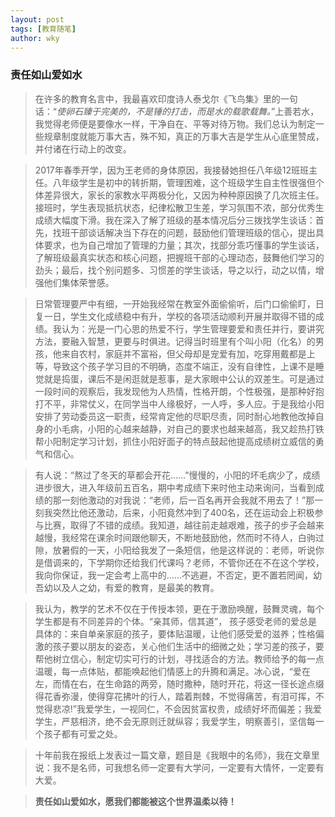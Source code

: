 ```yaml
---
layout: post
tags: [教育随笔]
author: wky
---
```


### 责任如山爱如水
>在许多的教育名言中，我最喜欢印度诗人泰戈尔《飞鸟集》里的一句话：“*使卵石臻于完美的，不是锤的打击，而是水的载歌载舞。*”上善若水，我觉得老师便是要像水一样，干净自在、平等对待万物。我们总认为制定一些规章制度就能万事大吉，殊不知，真正的万事大吉是学生从心底里赞成，并付诸在行动上的改变。



>2017年春季开学，因为王老师的身体原因，我接替她担任八年级12班班主任。八年级学生是初中的转折期，管理困难，这个班级学生自主性很强但个体差异很大，家长的家教水平两极分化，又因为种种原因换了几次班主任。接班时，学生表现抵抗状态，纪律松散卫生差，学习氛围不浓，部分优秀生成绩大幅度下滑。我在深入了解了班级的基本情况后分三拨找学生谈话：首先，找班干部谈话解决当下存在的问题，鼓励他们管理班级的信心，提出具体要求，也为自己增加了管理的力量；其次，找部分乖巧懂事的学生谈话，了解班级最真实状态和核心问题，把握班干部的心理动态，鼓舞他们学习的劲头；最后，找个别问题多、习惯差的学生谈话，导之以行，动之以情，增强他们集体荣誉感。



>日常管理要严中有细，一开始我经常在教室外面偷偷听，后门口偷偷盯，日复一日，学生文化成绩稳中有升，学校的各项活动顺利开展并取得不错的成绩。我认为：光是一门心思的热爱不行，学生管理要爱和责任并行，要讲究方法，要融入智慧，更要与时俱进。记得当时班里有个叫小阳（化名）的男孩，他来自农村，家庭并不富裕，但父母却是宠爱有加，吃穿用戴都是上等，导致这个孩子学习目的不明确，态度不端正，没有自律性，上课不是睡觉就是捣蛋，课后不是闲逛就是惹事，是大家眼中公认的双差生。可是通过一段时间的观察后，我发现他为人热情，性格开朗，个性极强，是那种好抱打不平，非常仗义，在同学当中人缘极好，一人呼，多人应。于是我给小阳安排了劳动委员这一职责，经常肯定他的尽职尽责，同时耐心地教他改掉自身的小毛病，小阳的心越来越静，对自己的要求也越来越高，我又趁热打铁帮小阳制定学习计划，抓住小阳好面子的特点鼓起他提高成绩树立威信的勇气和信心。



>有人说：“熬过了冬天的草都会开花……”慢慢的，小阳的坏毛病少了，成绩进步很大，进入年级前五百名，期中考成绩下来时他主动来询问，当看到成绩的那一刻他激动的对我说：“老师，后一百名再开会我就不用去了！”那一刻我突然比他还激动，后来，小阳竟然冲到了400名，还在运动会上积极参与比赛，取得了不错的成绩。我知道，越往前走越艰难，孩子的步子会越来越慢，我经常在课余时间跟他聊天，不断地鼓励他，然而时不待人，白驹过隙，放暑假的一天，小阳给我发了一条短信，他是这样说的：老师，听说你是借调来的，下学期你还给我们代课吗？老师，不管你还在不在这个学校，我向你保证，我一定会考上高中的……不逃避，不否定，更不置若罔闻，幼吾幼以及人之幼，有爱的教育，是最美的教育。



>我认为，教学的艺术不仅在于传授本领，更在于激励唤醒，鼓舞灵魂，每个学生都是有不同差异的个体。“亲其师，信其道”， 孩子感受老师的爱总是具体的：来自单亲家庭的孩子，要体贴温暖，让他们感受爱的滋养；性格偏激的孩子要以朋友的姿态，关心他们生活中的细微之处；学习差的孩子，要帮他树立信心，制定切实可行的计划，寻找适合的方法。教师给予的每一点温暖，每一点体贴，都能唤起他们情感上的升腾和满足。冰心说，“爱在左，而情在右，在生命路的两旁，随时撒种，随时开花，将这一径长途点缀得花香弥漫，使得穿花拂叶的行人，踏着荆棘，不觉得痛苦，有泪可挥，不觉得悲凉!”我爱学生，一视同仁，不会因贫富权贵，成绩好坏而偏差；我爱学生，严慈相济，绝不会无原则迁就纵容；我爱学生，明察善引，坚信每一个孩子都有可爱之处。



>十年前我在报纸上发表过一篇文章，题目是《我眼中的名师》，我在文章里说：我不是名师，可我想名师一定要有大学问，一定要有大情怀，一定要有大爱。



>**责任如山爱如水，愿我们都能被这个世界温柔以待！**